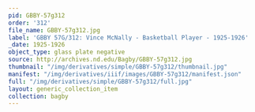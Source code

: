 ```yaml
---
pid: GBBY-57g312
order: '312'
file_name: GBBY-57g312.jpg
label: 'GBBY 57G/312: Vince McNally - Basketball Player - 1925-1926'
_date: 1925-1926
object_type: glass plate negative
source: http://archives.nd.edu/Bagby/GBBY-57g312.jpg
thumbnail: "/img/derivatives/simple/GBBY-57g312/thumbnail.jpg"
manifest: "/img/derivatives/iiif/images/GBBY-57g312/manifest.json"
full: "/img/derivatives/simple/GBBY-57g312/full.jpg"
layout: generic_collection_item
collection: bagby
---
```

